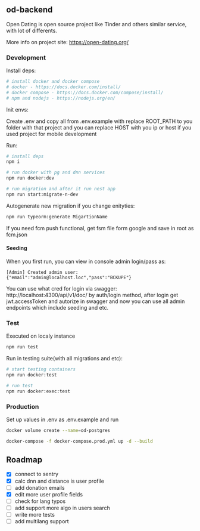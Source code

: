 ## od-backend
Open Dating is open source project like Tinder and others similar service, with lot of differents.

More info on project site: https://open-dating.org/

### Development
Install deps:

```bash
# install docker and docker compose
# docker - https://docs.docker.com/install/
# docker compose - https://docs.docker.com/compose/install/
# npm and nodejs - https://nodejs.org/en/
```

Init envs:

Create .env and copy all from .env.example with
replace ROOT_PATH to you folder with that project and you
can replace HOST with you ip or host if you used project for mobile development

Run:

```bash
# install deps
npm i

# run docker with pg and dnn services
npm run docker:dev

# run migration and after it run nest app
npm run start:migrate-n-dev
```

Autogenerate new migration if you change enityties:
```bash
npm run typeorm:generate MigartionName
```

If you need fcm push functional, get fsm file form google and save in root as fcm.json

#### Seeding
When you first run, you can view in console admin login/pass as:
```
[Admin] Created admin user: {"email":"admin@localhost.loc","pass":"BCKUPE"}
```
You can use what cred for login via swagger: http://localhost:4300/api/v1/doc/
by auth/login method, after login get jwt.accessToken and autorize in swagger and now you can use all admin endpoints
which include seeding and etc.


### Test
Executed on localy instance
```bash
npm run test
```

Run in testing suite(with all migrations and etc):
```bash
# start testing containers
npm run docker:test

# run test
npm run docker:exec:test
```

### Production
Set up values in .env as .env.example and run
```bash
docker volume create --name=od-postgres

docker-compose -f docker-compose.prod.yml up -d --build
```

## Roadmap
* [x] connect to sentry
* [x] calc dnn and distance is user profile
* [ ] add donation emails
* [x] edit more user profile fields
* [ ] check for lang typos
* [ ] add support more algo in users search
* [ ] write more tests
* [ ] add multilang support
